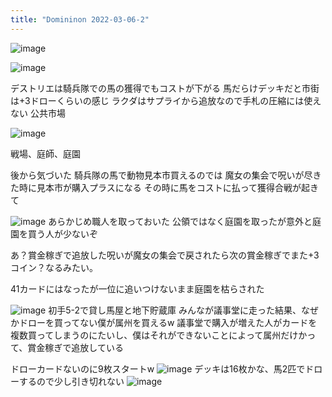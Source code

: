 ```yaml
---
title: "Domininon 2022-03-06-2"
---
```


![image](https://gyazo.com/283f99c53f88b80067b0d8feca92690a/thumb/1000)

![image](https://gyazo.com/e863440498b3a6da1bbc53cb8b63a7a7/thumb/1000)


デストリエは騎兵隊での馬の獲得でもコストが下がる
馬だらけデッキだと市街は+3ドローくらいの感じ
ラクダはサプライから追放なので手札の圧縮には使えない
公共市場

![image](https://gyazo.com/ea378e5b1007765ed0b72239b38afa94/thumb/1000)

戦場、庭師、庭園

後から気づいた
騎兵隊の馬で動物見本市買えるのでは
魔女の集会で呪いが尽きた時に見本市が購入プラスになる
その時に馬をコストに払って獲得合戦が起きて

![image](https://gyazo.com/bd36a903e3e3d34ef4cffa155f57092e/thumb/1000)
あらかじめ職人を取っておいた
公領ではなく庭園を取ったが意外と庭園を買う人が少ないぞ

あ？賞金稼ぎで追放した呪いが魔女の集会で戻されたら次の賞金稼ぎでまた+3コイン？なるみたい。

41カードにはなったが一位に追いつけないまま庭園を枯らされた

![image](https://gyazo.com/efd8f5d61b84834b5444798abafd891b/thumb/1000)
初手5-2で貸し馬屋と地下貯蔵庫
みんなが議事堂に走った結果、なぜかドローを買ってない僕が属州を買えるw
議事堂で購入が増えた人がカードを複数買ってしまうのにたいし、僕はそれができないことによって属州だけかって、賞金稼ぎで追放している

ドローカードないのに9枚スタートw
![image](https://gyazo.com/03425a030deb96d7099f041b43bdf90a/thumb/1000)
デッキは16枚かな、馬2匹でドローするので少し引き切れない
![image](https://gyazo.com/c7014cffd6eb2de97f0eefa990e3628b/thumb/1000)

